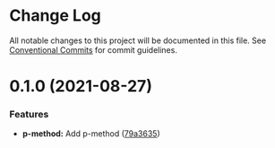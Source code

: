 # Change Log

All notable changes to this project will be documented in this file.
See [Conventional Commits](https://conventionalcommits.org) for commit guidelines.

# 0.1.0 (2021-08-27)


### Features

* **p-method:** Add p-method ([79a3635](https://yota-hada-github/yota-hada/p-npm-package/commit/79a3635e4cb95012e3e7f94d71eb35342658fa18))
